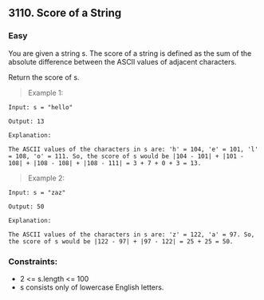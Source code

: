 ## 3110. Score of a String

### Easy

You are given a string s. The score of a string is defined as the sum of the absolute difference between the ASCII values of adjacent characters.

Return the score of s.

 

> Example 1:
```
Input: s = "hello"

Output: 13

Explanation:

The ASCII values of the characters in s are: 'h' = 104, 'e' = 101, 'l' = 108, 'o' = 111. So, the score of s would be |104 - 101| + |101 - 108| + |108 - 108| + |108 - 111| = 3 + 7 + 0 + 3 = 13.
```
>  Example 2:
```
Input: s = "zaz"

Output: 50

Explanation:

The ASCII values of the characters in s are: 'z' = 122, 'a' = 97. So, the score of s would be |122 - 97| + |97 - 122| = 25 + 25 = 50.
```
 

### Constraints:

 - 2 <= s.length <= 100
 - s consists only of lowercase English letters.